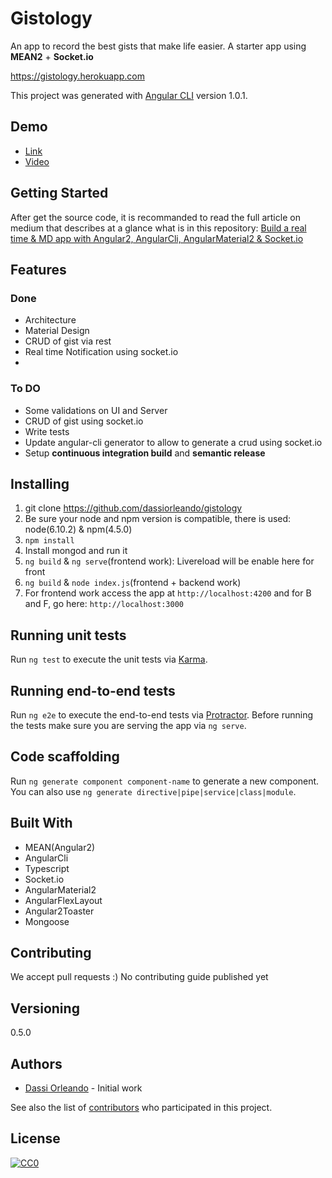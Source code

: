 # Gistology

An app to record the best gists that make life easier.
A starter app using **MEAN2** + **Socket.io**

https://gistology.herokuapp.com

This project was generated with [Angular CLI](https://github.com/angular/angular-cli) version 1.0.1.

## Demo
- [Link](https://gistology.herokuapp.com)
- [Video](https://youtu.be/ivvVqm-xkJQ)

## Getting Started

After get the source code, it is recommanded to read the full article on medium that describes at a glance what is in this repository:
[Build a real time & MD app with Angular2, AngularCli, AngularMaterial2 & Socket.io](https://medium.com/@dassiorleando/cedf1dc02fec)

## Features

### Done
- Architecture
- Material Design
- CRUD of gist via rest
- Real time Notification using socket.io
- 

### To DO
- Some validations on UI and Server
- CRUD of gist using socket.io
- Write tests
- Update angular-cli generator to allow to generate a crud using socket.io
- Setup **continuous integration build** and **semantic release**

## Installing

1. git clone https://github.com/dassiorleando/gistology
2. Be sure your node and npm version is compatible, there is used: node(6.10.2) & npm(4.5.0)
3. ```npm install```
4. Install mongod and run it
5. ```ng build``` & ```ng serve```(frontend work): Livereload will be enable here for front
6. ```ng build``` & ```node index.js```(frontend + backend work)
7. For frontend work  access the app at `http://localhost:4200` and for B and F, go here: `http://localhost:3000`

## Running unit tests

Run `ng test` to execute the unit tests via [Karma](https://karma-runner.github.io).

## Running end-to-end tests

Run `ng e2e` to execute the end-to-end tests via [Protractor](http://www.protractortest.org).
Before running the tests make sure you are serving the app via `ng serve`.

## Code scaffolding

Run `ng generate component component-name` to generate a new component. You can also use `ng generate directive|pipe|service|class|module`.

## Built With
- MEAN(Angular2)
- AngularCli
- Typescript
- Socket.io
- AngularMaterial2
- AngularFlexLayout
- Angular2Toaster
- Mongoose

## Contributing

We accept pull requests :)
No contributing guide published yet

## Versioning
0.5.0

## Authors
- [Dassi Orleando](https://github.com/dassiorleando) - Initial work

See also the list of [contributors](https://github.com/dassiorleando/gistology/contributors) who participated in this project.

## License

[![CC0](https://licensebuttons.net/p/zero/1.0/88x31.png)](https://creativecommons.org/publicdomain/zero/1.0/)

